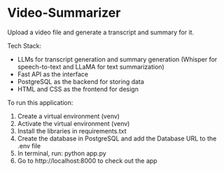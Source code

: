 # Video-Summarizer

Upload a video file and generate a transcript and summary for it.

Tech Stack:
- LLMs for transcript generation and summary generation (Whisper for speech-to-text and LLaMA for text summarization)
- Fast API as the interface
- PostgreSQL as the backend for storing data
- HTML and CSS as the frontend for design

To run this application:

1. Create a virtual environment (venv)
2. Activate the virtual environment (venv)
3. Install the libraries in requirements.txt
4. Create the database in PostgreSQL and add the Database URL to the .env file
5. In terminal, run: python app.py
6. Go to http://localhost:8000 to check out the app
